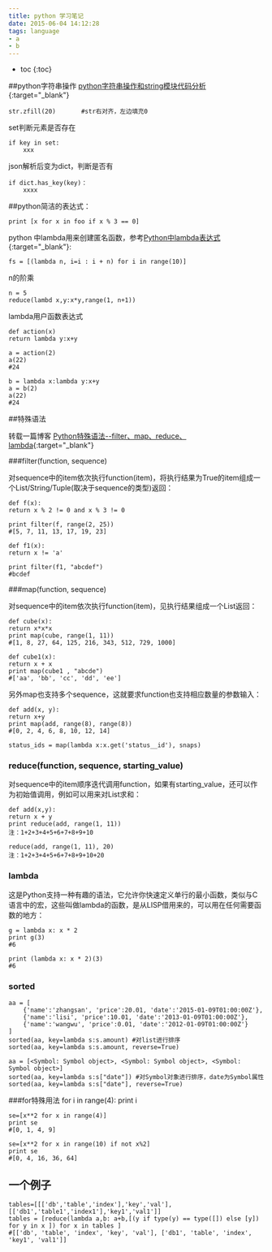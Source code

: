 ```yaml
---
title: python 学习笔记
date: 2015-06-04 14:12:28
tags: language
- a
- b
---
```


* toc 
{:toc}

##python字符串操作
[python字符串操作和string模块代码分析](http://blog.chinaunix.net/uid-25992400-id-3283846.html){:target="_blank"}

    str.zfill(20)       #str右对齐，左边填充0
    
set判断元素是否存在 

    if key in set:
        xxx
        
json解析后变为dict，判断是否有

    if dict.has_key(key)：
        xxxx
        
##python简洁的表达式：

    print [x for x in foo if x % 3 == 0]

python 中lambda用来创建匿名函数，参考[Python中lambda表达式](http://blog.csdn.net/imzoer/article/details/8667176){:target="_blank"}:

    fs = [(lambda n, i=i : i + n) for i in range(10)]   
    

n的阶乘

    n = 5
    reduce(lambd x,y:x*y,range(1, n+1))

lambda用户函数表达式

    def action(x)
    return lambda y:x+y

    a = action(2)
    a(22)
    #24

    b = lambda x:lambda y:x+y
    a = b(2)
    a(22)
    #24

##特殊语法

转载一篇博客 [Python特殊语法--filter、map、reduce、lambda](http://www.cnblogs.com/linjiqin/p/4222160.html){:target="_blank"}

###filter(function, sequence)

对sequence中的item依次执行function(item)，将执行结果为True的item组成一个List/String/Tuple(取决于sequence的类型)返回：

    def f(x): 
    return x % 2 != 0 and x % 3 != 0 

    print filter(f, range(2, 25)) 
    #[5, 7, 11, 13, 17, 19, 23]

    def f1(x): 
    return x != 'a' 

    print filter(f1, "abcdef") 
    #bcdef 

###map(function, sequence) 

对sequence中的item依次执行function(item)，见执行结果组成一个List返回：

    def cube(x): 
    return x*x*x 
    print map(cube, range(1, 11)) 
    #[1, 8, 27, 64, 125, 216, 343, 512, 729, 1000]

    def cube1(x): 
    return x + x 
    print map(cube1 , "abcde") 
    #['aa', 'bb', 'cc', 'dd', 'ee']
 
另外map也支持多个sequence，这就要求function也支持相应数量的参数输入：

    def add(x, y): 
    return x+y 
    print map(add, range(8), range(8)) 
    #[0, 2, 4, 6, 8, 10, 12, 14]

    status_ids = map(lambda x:x.get('status__id'), snaps)

### reduce(function, sequence, starting_value)

对sequence中的item顺序迭代调用function，如果有starting_value，还可以作为初始值调用，例如可以用来对List求和：

    def add(x,y):
    return x + y 
    print reduce(add, range(1, 11)) 
    注：1+2+3+4+5+6+7+8+9+10

    reduce(add, range(1, 11), 20) 
    注：1+2+3+4+5+6+7+8+9+10+20


### lambda

这是Python支持一种有趣的语法，它允许你快速定义单行的最小函数，类似与C语言中的宏，这些叫做lambda的函数，是从LISP借用来的，可以用在任何需要函数的地方： 

    g = lambda x: x * 2 
    print g(3) 
    #6 

    print (lambda x: x * 2)(3) 
    #6

### sorted

    aa = [
        {'name':'zhangsan', 'price':20.01, 'date':'2015-01-09T01:00:00Z'},  
        {'name':'lisi', 'price':10.01, 'date':'2013-01-09T01:00:00Z'},  
        {'name':'wangwu', 'price':0.01, 'date':'2012-01-09T01:00:00Z'}  
    ]  
    sorted(aa, key=lambda s:s.amount) #对list进行排序
    sorted(aa, key=lambda s:s.amount, reverse=True)

    aa = [<Symbol: Symbol object>, <Symbol: Symbol object>, <Symbol: Symbol object>] 
    sorted(aa, key=lambda s:s["date"]) #对Symbol对象进行排序，date为Symbol属性
    sorted(aa, key=lambda s:s["date"], reverse=True)

###for特殊用法
    for i in range(4):
    print i

    se=[x**2 for x in range(4)]
    print se 
    #[0, 1, 4, 9]

    se=[x**2 for x in range(10) if not x%2]
    print se 
    #[0, 4, 16, 36, 64]
    
## 一个例子

    tables=[[['db','table','index'],'key','val'], [['db1','table1','index1'],'key1','val1']]
    tables = [reduce(lambda a,b: a+b,[(y if type(y) == type([]) else [y]) for y in x ]) for x in tables ]
    #[['db', 'table', 'index', 'key', 'val'], ['db1', 'table', 'index', 'key1', 'val1']]

